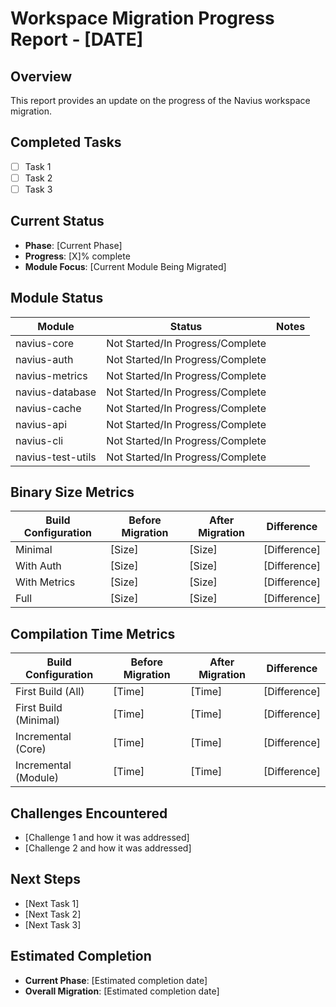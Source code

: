 # Workspace Migration Progress Report - [DATE]

## Overview

This report provides an update on the progress of the Navius workspace migration.

## Completed Tasks

- [ ] Task 1
- [ ] Task 2
- [ ] Task 3

## Current Status

- **Phase**: [Current Phase]
- **Progress**: [X]% complete
- **Module Focus**: [Current Module Being Migrated]

## Module Status

| Module | Status | Notes |
|--------|--------|-------|
| navius-core | Not Started/In Progress/Complete | |
| navius-auth | Not Started/In Progress/Complete | |
| navius-metrics | Not Started/In Progress/Complete | |
| navius-database | Not Started/In Progress/Complete | |
| navius-cache | Not Started/In Progress/Complete | |
| navius-api | Not Started/In Progress/Complete | |
| navius-cli | Not Started/In Progress/Complete | |
| navius-test-utils | Not Started/In Progress/Complete | |

## Binary Size Metrics

| Build Configuration | Before Migration | After Migration | Difference |
|--------------------|------------------|----------------|------------|
| Minimal | [Size] | [Size] | [Difference] |
| With Auth | [Size] | [Size] | [Difference] |
| With Metrics | [Size] | [Size] | [Difference] |
| Full | [Size] | [Size] | [Difference] |

## Compilation Time Metrics

| Build Configuration | Before Migration | After Migration | Difference |
|--------------------|------------------|----------------|------------|
| First Build (All) | [Time] | [Time] | [Difference] |
| First Build (Minimal) | [Time] | [Time] | [Difference] |
| Incremental (Core) | [Time] | [Time] | [Difference] |
| Incremental (Module) | [Time] | [Time] | [Difference] |

## Challenges Encountered

- [Challenge 1 and how it was addressed]
- [Challenge 2 and how it was addressed]

## Next Steps

- [Next Task 1]
- [Next Task 2]
- [Next Task 3]

## Estimated Completion

- **Current Phase**: [Estimated completion date]
- **Overall Migration**: [Estimated completion date] 